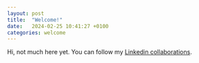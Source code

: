 ```yaml
---
layout: post
title:  "Welcome!"
date:   2024-02-25 10:41:27 +0100
categories: welcome
---
```


Hi, not much here yet. You can follow my [Linkedin collaborations](/linkedin/).